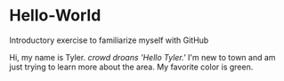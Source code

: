 # Hello-World
Introductory exercise to familiarize myself with GitHub

Hi, my name is Tyler. *crowd droans 'Hello Tyler.'* I'm new to town and am just trying to learn more about the area. My favorite color is green.
